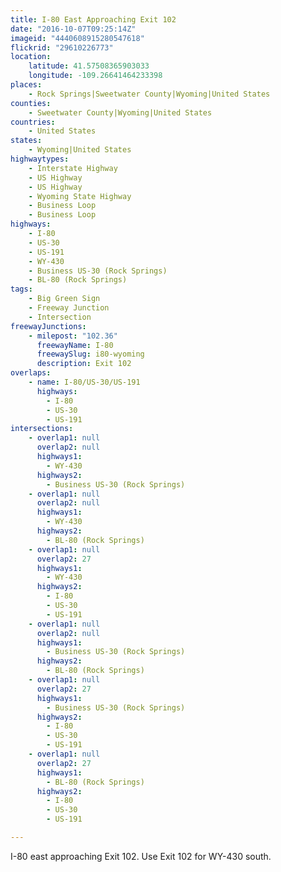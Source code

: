 ```yaml
---
title: I-80 East Approaching Exit 102
date: "2016-10-07T09:25:14Z"
imageid: "4440608915280547618"
flickrid: "29610226773"
location:
    latitude: 41.57508365903033
    longitude: -109.26641464233398
places:
    - Rock Springs|Sweetwater County|Wyoming|United States
counties:
    - Sweetwater County|Wyoming|United States
countries:
    - United States
states:
    - Wyoming|United States
highwaytypes:
    - Interstate Highway
    - US Highway
    - US Highway
    - Wyoming State Highway
    - Business Loop
    - Business Loop
highways:
    - I-80
    - US-30
    - US-191
    - WY-430
    - Business US-30 (Rock Springs)
    - BL-80 (Rock Springs)
tags:
    - Big Green Sign
    - Freeway Junction
    - Intersection
freewayJunctions:
    - milepost: "102.36"
      freewayName: I-80
      freewaySlug: i80-wyoming
      description: Exit 102
overlaps:
    - name: I-80/US-30/US-191
      highways:
        - I-80
        - US-30
        - US-191
intersections:
    - overlap1: null
      overlap2: null
      highways1:
        - WY-430
      highways2:
        - Business US-30 (Rock Springs)
    - overlap1: null
      overlap2: null
      highways1:
        - WY-430
      highways2:
        - BL-80 (Rock Springs)
    - overlap1: null
      overlap2: 27
      highways1:
        - WY-430
      highways2:
        - I-80
        - US-30
        - US-191
    - overlap1: null
      overlap2: null
      highways1:
        - Business US-30 (Rock Springs)
      highways2:
        - BL-80 (Rock Springs)
    - overlap1: null
      overlap2: 27
      highways1:
        - Business US-30 (Rock Springs)
      highways2:
        - I-80
        - US-30
        - US-191
    - overlap1: null
      overlap2: 27
      highways1:
        - BL-80 (Rock Springs)
      highways2:
        - I-80
        - US-30
        - US-191

---
```

I-80 east approaching Exit 102.  Use Exit 102 for WY-430 south.